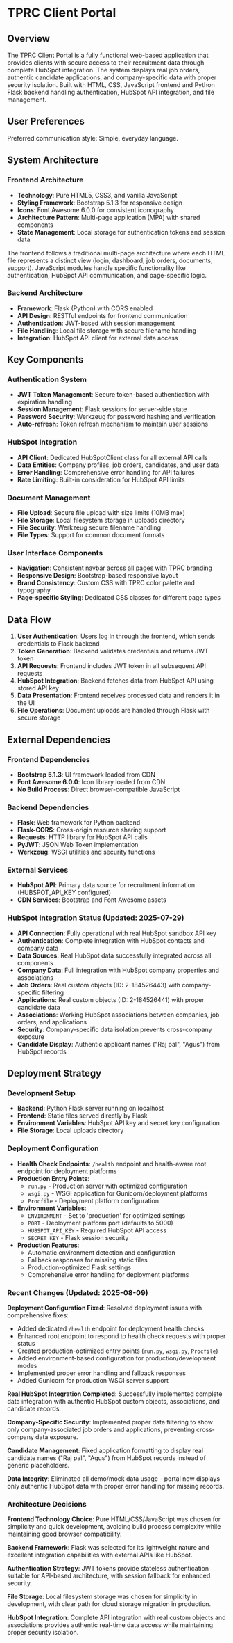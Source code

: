 # TPRC Client Portal

## Overview

The TPRC Client Portal is a fully functional web-based application that provides clients with secure access to their recruitment data through complete HubSpot integration. The system displays real job orders, authentic candidate applications, and company-specific data with proper security isolation. Built with HTML, CSS, JavaScript frontend and Python Flask backend handling authentication, HubSpot API integration, and file management.

## User Preferences

Preferred communication style: Simple, everyday language.

## System Architecture

### Frontend Architecture
- **Technology**: Pure HTML5, CSS3, and vanilla JavaScript
- **Styling Framework**: Bootstrap 5.1.3 for responsive design
- **Icons**: Font Awesome 6.0.0 for consistent iconography
- **Architecture Pattern**: Multi-page application (MPA) with shared components
- **State Management**: Local storage for authentication tokens and session data

The frontend follows a traditional multi-page architecture where each HTML file represents a distinct view (login, dashboard, job orders, documents, support). JavaScript modules handle specific functionality like authentication, HubSpot API communication, and page-specific logic.

### Backend Architecture
- **Framework**: Flask (Python) with CORS enabled
- **API Design**: RESTful endpoints for frontend communication
- **Authentication**: JWT-based with session management
- **File Handling**: Local file storage with secure filename handling
- **Integration**: HubSpot API client for external data access

## Key Components

### Authentication System
- **JWT Token Management**: Secure token-based authentication with expiration handling
- **Session Management**: Flask sessions for server-side state
- **Password Security**: Werkzeug for password hashing and verification
- **Auto-refresh**: Token refresh mechanism to maintain user sessions

### HubSpot Integration
- **API Client**: Dedicated HubSpotClient class for all external API calls
- **Data Entities**: Company profiles, job orders, candidates, and user data
- **Error Handling**: Comprehensive error handling for API failures
- **Rate Limiting**: Built-in consideration for HubSpot API limits

### Document Management
- **File Upload**: Secure file upload with size limits (10MB max)
- **File Storage**: Local filesystem storage in uploads directory
- **File Security**: Werkzeug secure filename handling
- **File Types**: Support for common document formats

### User Interface Components
- **Navigation**: Consistent navbar across all pages with TPRC branding
- **Responsive Design**: Bootstrap-based responsive layout
- **Brand Consistency**: Custom CSS with TPRC color palette and typography
- **Page-specific Styling**: Dedicated CSS classes for different page types

## Data Flow

1. **User Authentication**: Users log in through the frontend, which sends credentials to Flask backend
2. **Token Generation**: Backend validates credentials and returns JWT token
3. **API Requests**: Frontend includes JWT token in all subsequent API requests
4. **HubSpot Integration**: Backend fetches data from HubSpot API using stored API key
5. **Data Presentation**: Frontend receives processed data and renders it in the UI
6. **File Operations**: Document uploads are handled through Flask with secure storage

## External Dependencies

### Frontend Dependencies
- **Bootstrap 5.1.3**: UI framework loaded from CDN
- **Font Awesome 6.0.0**: Icon library loaded from CDN
- **No Build Process**: Direct browser-compatible JavaScript

### Backend Dependencies
- **Flask**: Web framework for Python backend
- **Flask-CORS**: Cross-origin resource sharing support
- **Requests**: HTTP library for HubSpot API calls
- **PyJWT**: JSON Web Token implementation
- **Werkzeug**: WSGI utilities and security functions

### External Services
- **HubSpot API**: Primary data source for recruitment information (HUBSPOT_API_KEY configured)
- **CDN Services**: Bootstrap and Font Awesome assets

### HubSpot Integration Status (Updated: 2025-07-29)
- **API Connection**: Fully operational with real HubSpot sandbox API key
- **Authentication**: Complete integration with HubSpot contacts and company data
- **Data Sources**: Real HubSpot data successfully integrated across all components
- **Company Data**: Full integration with HubSpot company properties and associations
- **Job Orders**: Real custom objects (ID: 2-184526443) with company-specific filtering
- **Applications**: Real custom objects (ID: 2-184526441) with proper candidate data
- **Associations**: Working HubSpot associations between companies, job orders, and applications
- **Security**: Company-specific data isolation prevents cross-company exposure
- **Candidate Display**: Authentic applicant names ("Raj pal", "Agus") from HubSpot records

## Deployment Strategy

### Development Setup
- **Backend**: Python Flask server running on localhost
- **Frontend**: Static files served directly by Flask
- **Environment Variables**: HubSpot API key and secret key configuration
- **File Storage**: Local uploads directory

### Deployment Configuration
- **Health Check Endpoints**: `/health` endpoint and health-aware root endpoint for deployment platforms
- **Production Entry Points**: 
  - `run.py` - Production server with optimized configuration
  - `wsgi.py` - WSGI application for Gunicorn/deployment platforms
  - `Procfile` - Deployment platform configuration
- **Environment Variables**: 
  - `ENVIRONMENT` - Set to 'production' for optimized settings
  - `PORT` - Deployment platform port (defaults to 5000)
  - `HUBSPOT_API_KEY` - Required HubSpot API access
  - `SECRET_KEY` - Flask session security
- **Production Features**:
  - Automatic environment detection and configuration
  - Fallback responses for missing static files
  - Production-optimized Flask settings
  - Comprehensive error handling for deployment platforms

### Recent Changes (Updated: 2025-08-09)

**Deployment Configuration Fixed**: Resolved deployment issues with comprehensive fixes:
- Added dedicated `/health` endpoint for deployment health checks
- Enhanced root endpoint to respond to health check requests with proper status
- Created production-optimized entry points (`run.py`, `wsgi.py`, `Procfile`)
- Added environment-based configuration for production/development modes
- Implemented proper error handling and fallback responses
- Added Gunicorn for production WSGI server support

**Real HubSpot Integration Completed**: Successfully implemented complete data integration with authentic HubSpot custom objects, associations, and candidate records.

**Company-Specific Security**: Implemented proper data filtering to show only company-associated job orders and applications, preventing cross-company data exposure.

**Candidate Management**: Fixed application formatting to display real candidate names ("Raj pal", "Agus") from HubSpot records instead of generic placeholders.

**Data Integrity**: Eliminated all demo/mock data usage - portal now displays only authentic HubSpot data with proper error handling for missing records.

### Architecture Decisions

**Frontend Technology Choice**: Pure HTML/CSS/JavaScript was chosen for simplicity and quick development, avoiding build process complexity while maintaining good browser compatibility.

**Backend Framework**: Flask was selected for its lightweight nature and excellent integration capabilities with external APIs like HubSpot.

**Authentication Strategy**: JWT tokens provide stateless authentication suitable for API-based architecture, with session fallback for enhanced security.

**File Storage**: Local filesystem storage was chosen for simplicity in development, with clear path for cloud storage migration in production.

**HubSpot Integration**: Complete API integration with real custom objects and associations provides authentic real-time data access while maintaining proper security isolation.
